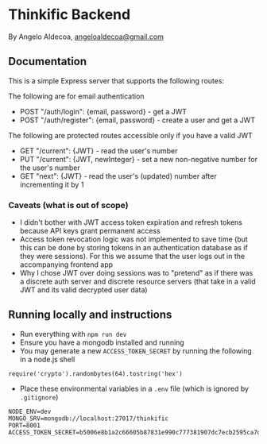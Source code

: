 # Thinkific Backend

By Angelo Aldecoa, angeloaldecoa@gmail.com

## Documentation

This is a simple Express server that supports the following routes:

The following are for email authentication
- POST "/auth/login":  {email, password} - get a JWT
- POST "/auth/register":  {email, password} - create a user and get a JWT

The following are protected routes accessible only if you have a valid JWT
- GET "/current": {JWT} - read the user's number
- PUT "/current": {JWT, newInteger} - set a new non-negative number for the user's number
- GET "next": {JWT} - read the user's (updated) number after incrementing it by 1

### Caveats (what is out of scope)
- I didn't bother with JWT access token expiration and refresh tokens because API keys grant permanent access
- Access token revocation logic was not implemented to save time (but this can be done by storing tokens in an authentication database as if they were sessions). For this we assume that the user logs out in the accompanying frontend app
- Why I chose JWT over doing sessions was to "pretend" as if there was a discrete auth server and discrete resource servers (that take in a valid JWT and its valid decrypted user data)


## Running locally and instructions
- Run everything with `npm run dev`
- Ensure you have a mongodb installed and running
- You may generate a new `ACCESS_TOKEN_SECRET` by running the following in a node.js shell
```
require('crypto').randombytes(64).tostring('hex')
```
- Place these environmental variables in a `.env` file (which is ignored by `.gitignore`)
```
NODE_ENV=dev
MONGO_SRV=mongodb://localhost:27017/thinkific
PORT=8001
ACCESS_TOKEN_SECRET=b5006e8b1a2c66605b87831e990c777381907dc7ecb2595ca7d6d04b763ea65d0caefc0564c1f3c4d9ff64ee9100a728b22ed5bc39f7a461cab680f35a8a3561
```